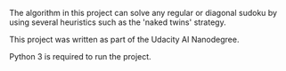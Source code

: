 The algorithm in this project can solve any regular or diagonal sudoku by using several heuristics such as the 'naked twins' strategy.

This project was written as part of the Udacity AI Nanodegree. 

Python 3 is required to run the project.